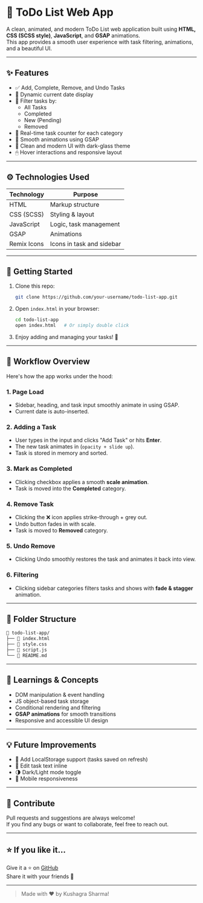 # 📝 ToDo List Web App

A clean, animated, and modern ToDo List web application built using **HTML, CSS (SCSS style)**, **JavaScript**, and **GSAP** animations.  
This app provides a smooth user experience with task filtering, animations, and a beautiful UI.

---

## ✨ Features

- ✅ Add, Complete, Remove, and Undo Tasks
- 📆 Dynamic current date display
- 📁 Filter tasks by:
  - All Tasks
  - Completed
  - New (Pending)
  - Removed
- 🎯 Real-time task counter for each category
- 💫 Smooth animations using GSAP
- 🎨 Clean and modern UI with dark-glass theme
- 🖱 Hover interactions and responsive layout

---

## ⚙️ Technologies Used

| Technology  | Purpose                      |
|-------------|------------------------------|
| HTML        | Markup structure             |
| CSS (SCSS)  | Styling & layout             |
| JavaScript  | Logic, task management       |
| GSAP        | Animations                   |
| Remix Icons | Icons in task and sidebar    |

---

## 🚀 Getting Started

1. Clone this repo:
   ```bash
   git clone https://github.com/your-username/todo-list-app.git
   ```

2. Open `index.html` in your browser:
   ```bash
   cd todo-list-app
   open index.html   # Or simply double click
   ```

3. Enjoy adding and managing your tasks! 🎉

---

## 🔄 Workflow Overview

Here's how the app works under the hood:

### 1. **Page Load**
- Sidebar, heading, and task input smoothly animate in using GSAP.
- Current date is auto-inserted.

### 2. **Adding a Task**
- User types in the input and clicks "Add Task" or hits **Enter**.
- The new task animates in (`opacity + slide up`).
- Task is stored in memory and sorted.

### 3. **Mark as Completed**
- Clicking checkbox applies a smooth **scale animation**.
- Task is moved into the **Completed** category.

### 4. **Remove Task**
- Clicking the ❌ icon applies strike-through + grey out.
- Undo button fades in with scale.
- Task is moved to **Removed** category.

### 5. **Undo Remove**
- Clicking Undo smoothly restores the task and animates it back into view.

### 6. **Filtering**
- Clicking sidebar categories filters tasks and shows with **fade & stagger** animation.

---

## 📂 Folder Structure

```bash
📁 todo-list-app/
├── 📄 index.html
├── 📄 style.css
├── 📄 script.js
└── 📄 README.md
```

---

## 🧠 Learnings & Concepts

- DOM manipulation & event handling
- JS object-based task storage
- Conditional rendering and filtering
- **GSAP animations** for smooth transitions
- Responsive and accessible UI design

---

## 💡 Future Improvements

- 🔁 Add LocalStorage support (tasks saved on refresh)
- 📝 Edit task text inline
- 🌗 Dark/Light mode toggle
- 📱 Mobile responsiveness

---

## 🤝 Contribute

Pull requests and suggestions are always welcome!  
If you find any bugs or want to collaborate, feel free to reach out.

---


## ⭐ If you like it...

Give it a ⭐ on [GitHub](https://github.com/KushagraSharma10/To_Do_List)  
Share it with your friends 💌

---

> Made with ❤️ by Kushagra Sharma!